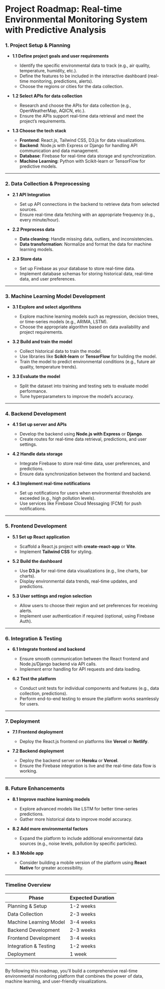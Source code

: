 # **Project Roadmap: Real-time Environmental Monitoring System with Predictive Analysis**

### **1. Project Setup & Planning**
- **1.1 Define project goals and user requirements**
  - Identify the specific environmental data to track (e.g., air quality, temperature, humidity, etc.).
  - Define the features to be included in the interactive dashboard (real-time monitoring, predictions, alerts).
  - Choose the regions or cities for the data collection.

- **1.2 Select APIs for data collection**
  - Research and choose the APIs for data collection (e.g., OpenWeatherMap, AQICN, etc.).
  - Ensure the APIs support real-time data retrieval and meet the project’s requirements.

- **1.3 Choose the tech stack**
  - **Frontend**: React.js, Tailwind CSS, D3.js for data visualizations.
  - **Backend**: Node.js with Express or Django for handling API communication and data management.
  - **Database**: Firebase for real-time data storage and synchronization.
  - **Machine Learning**: Python with Scikit-learn or TensorFlow for predictive models.

---

### **2. Data Collection & Preprocessing**
- **2.1 API Integration**
  - Set up API connections in the backend to retrieve data from selected sources.
  - Ensure real-time data fetching with an appropriate frequency (e.g., every minute/hour).

- **2.2 Preprocess data**
  - **Data cleaning**: Handle missing data, outliers, and inconsistencies.
  - **Data transformation**: Normalize and format the data for machine learning models.

- **2.3 Store data**
  - Set up Firebase as your database to store real-time data.
  - Implement database schemas for storing historical data, real-time data, and user preferences.

---

### **3. Machine Learning Model Development**
- **3.1 Explore and select algorithms**
  - Explore machine learning models such as regression, decision trees, or time-series models (e.g., ARIMA, LSTM).
  - Choose the appropriate algorithm based on data availability and project requirements.

- **3.2 Build and train the model**
  - Collect historical data to train the model.
  - Use libraries like **Scikit-learn** or **TensorFlow** for building the model.
  - Train the model to predict environmental conditions (e.g., future air quality, temperature trends).

- **3.3 Evaluate the model**
  - Split the dataset into training and testing sets to evaluate model performance.
  - Tune hyperparameters to improve the model’s accuracy.

---

### **4. Backend Development**
- **4.1 Set up server and APIs**
  - Develop the backend using **Node.js with Express** or **Django**.
  - Create routes for real-time data retrieval, predictions, and user settings.

- **4.2 Handle data storage**
  - Integrate Firebase to store real-time data, user preferences, and predictions.
  - Ensure data synchronization between the frontend and backend.

- **4.3 Implement real-time notifications**
  - Set up notifications for users when environmental thresholds are exceeded (e.g., high pollution levels).
  - Use services like Firebase Cloud Messaging (FCM) for push notifications.

---

### **5. Frontend Development**
- **5.1 Set up React application**
  - Scaffold a React.js project with **create-react-app** or **Vite**.
  - Implement **Tailwind CSS** for styling.

- **5.2 Build the dashboard**
  - Use **D3.js** for real-time data visualizations (e.g., line charts, bar charts).
  - Display environmental data trends, real-time updates, and predictions.

- **5.3 User settings and region selection**
  - Allow users to choose their region and set preferences for receiving alerts.
  - Implement user authentication if required (optional, using Firebase Auth).

---

### **6. Integration & Testing**
- **6.1 Integrate frontend and backend**
  - Ensure smooth communication between the React frontend and Node.js/Django backend via API calls.
  - Implement error handling for API requests and data loading.

- **6.2 Test the platform**
  - Conduct unit tests for individual components and features (e.g., data collection, predictions).
  - Perform end-to-end testing to ensure the platform works seamlessly for users.

---

### **7. Deployment**
- **7.1 Frontend deployment**
  - Deploy the React.js frontend on platforms like **Vercel** or **Netlify**.

- **7.2 Backend deployment**
  - Deploy the backend server on **Heroku** or **Vercel**.
  - Ensure the Firebase integration is live and the real-time data flow is working.

---

### **8. Future Enhancements**
- **8.1 Improve machine learning models**
  - Explore advanced models like LSTM for better time-series predictions.
  - Gather more historical data to improve model accuracy.

- **8.2 Add more environmental factors**
  - Expand the platform to include additional environmental data sources (e.g., noise levels, pollution by specific particles).

- **8.3 Mobile app**
  - Consider building a mobile version of the platform using **React Native** for greater accessibility.

---

### **Timeline Overview**
| **Phase**                | **Expected Duration** |
|--------------------------|-----------------------|
| Planning & Setup          | 1-2 weeks             |
| Data Collection           | 2-3 weeks             |
| Machine Learning Model    | 3-4 weeks             |
| Backend Development       | 2-3 weeks             |
| Frontend Development      | 3-4 weeks             |
| Integration & Testing     | 1-2 weeks             |
| Deployment                | 1 week                |

---

By following this roadmap, you'll build a comprehensive real-time environmental monitoring platform that combines the power of data, machine learning, and user-friendly visualizations.
